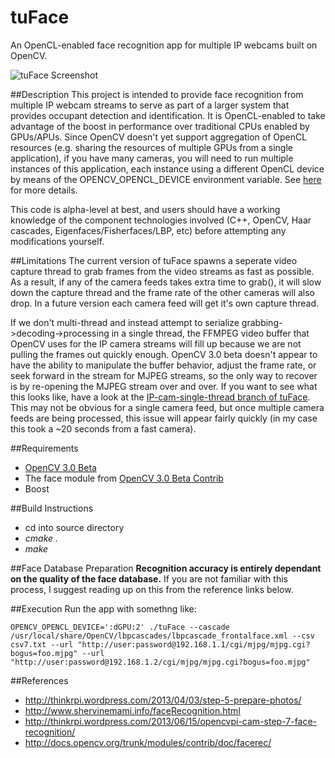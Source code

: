 tuFace
======

An OpenCL-enabled face recognition app for multiple IP webcams built on OpenCV.

<img src="http://www.praecogito.com/photobucket/tuFace-screenshot-11-23-2014.png" alt="tuFace Screenshot">

##Description
  This project is intended to provide face recognition from multiple IP webcam streams to serve as part of a larger system that provides occupant detection and identification. It is OpenCL-enabled to take advantage of the boost in performance over traditional CPUs enabled by GPUs/APUs. Since OpenCV doesn't yet support aggregation of OpenCL resources (e.g. sharing the resources of multiple GPUs from a single application), if you have many cameras, you will need to run multiple instances of this application, each instance using a different OpenCL device by means of the OPENCV_OPENCL_DEVICE environment variable. See [here](http://docs.opencv.org/modules/ocl/doc/introduction.html) for more details.

This code is alpha-level at best, and users should have a working knowledge of the component technologies involved (C++, OpenCV, Haar cascades, Eigenfaces/Fisherfaces/LBP, etc) before attempting any modifications yourself.

##Limitations
The current version of tuFace spawns a seperate video capture thread to grab frames from the video streams as fast as possible.  As a result, if any of the camera feeds takes extra time to grab(), it will slow down the capture thread and the frame rate of the other cameras will also drop. In a future version each camera feed will get it's own capture thread.
  
If we don't multi-thread and instead attempt to serialize grabbing->decoding->processing in a single thread, the FFMPEG video buffer that OpenCV uses for the IP camera streams will fill up because we are not pulling the frames out quickly enough. OpenCV 3.0 beta doesn't appear to have the ability to manipulate the buffer behavior, adjust the frame rate, or seek forward in the stream for MJPEG streams, so the only way to recover is by re-opening the MJPEG stream over and over. If you want to see what this looks like, have a look at the [IP-cam-single-thread branch of tuFace](https://github.com/rudybrian/tuFace/tree/IP-cam-single-thread). This may not be obvious for a single camera feed, but once multiple camera feeds are being processed, this issue will appear fairly quickly (in my case this took a ~20 seconds from a fast camera).

##Requirements
* [OpenCV 3.0 Beta](https://github.com/Itseez/opencv/tree/3.0.0-beta)
* The face module from [OpenCV 3.0 Beta Contrib](https://github.com/Itseez/opencv_contrib/tree/3.0.0-beta)
* Boost

##Build Instructions
* cd into source directory
* *cmake .*
* *make*

##Face Database Preparation
**Recognition accuracy is entirely dependant on the quality of the face database.** If you are not familiar with this process, I suggest reading up on this from the reference links below.

##Execution
Run the app with somethng like:
```
OPENCV_OPENCL_DEVICE=':dGPU:2' ./tuFace --cascade /usr/local/share/OpenCV/lbpcascades/lbpcascade_frontalface.xml --csv csv7.txt --url "http://user:password@192.168.1.1/cgi/mjpg/mjpg.cgi?bogus=foo.mjpg" --url "http://user:password@192.168.1.2/cgi/mjpg/mjpg.cgi?bogus=foo.mjpg"
```

##References
* http://thinkrpi.wordpress.com/2013/04/03/step-5-prepare-photos/
* http://www.shervinemami.info/faceRecognition.html
* http://thinkrpi.wordpress.com/2013/06/15/opencvpi-cam-step-7-face-recognition/
* http://docs.opencv.org/trunk/modules/contrib/doc/facerec/
